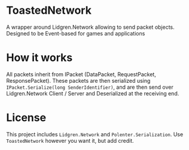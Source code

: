 # ToastedNetwork
A wrapper around Lidgren.Network allowing to send packet objects. Designed to be Event-based for games and applications

# How it works
All packets inherit from IPacket (DataPacket, RequestPacket, ResponsePacket). 
These packets are then serialized using `IPacket.Serialize(long SenderIdentifier)`, and are then send over Lidgren.Network Client / Server and Deserialized at the receiving end.

# License
This project includes `Lidgren.Network` and `Polenter.Serialization`. Use `ToastedNetwork` however you want it, but add credit.
